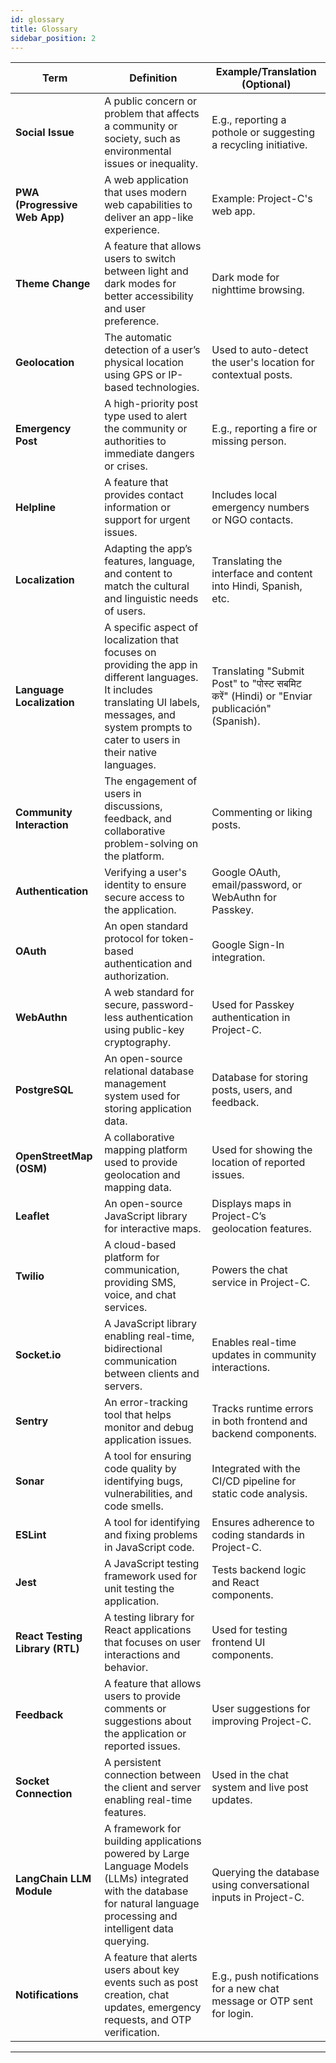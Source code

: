 ```yaml
---
id: glossary
title: Glossary
sidebar_position: 2
---
```


| **Term**               | **Definition**                                                                                  | **Example/Translation (Optional)**                                   |
|-------------------------|------------------------------------------------------------------------------------------------|----------------------------------------------------------------------|
| **Social Issue**        | A public concern or problem that affects a community or society, such as environmental issues or inequality. | E.g., reporting a pothole or suggesting a recycling initiative.      |
| **PWA (Progressive Web App)** | A web application that uses modern web capabilities to deliver an app-like experience.         | Example: Project-C's web app.                                       |
| **Theme Change**        | A feature that allows users to switch between light and dark modes for better accessibility and user preference. | Dark mode for nighttime browsing.                                   |
| **Geolocation**         | The automatic detection of a user’s physical location using GPS or IP-based technologies.       | Used to auto-detect the user's location for contextual posts.       |
| **Emergency Post**      | A high-priority post type used to alert the community or authorities to immediate dangers or crises. | E.g., reporting a fire or missing person.                           |
| **Helpline**            | A feature that provides contact information or support for urgent issues.                       | Includes local emergency numbers or NGO contacts.                   |
| **Localization**        | Adapting the app’s features, language, and content to match the cultural and linguistic needs of users. | Translating the interface and content into Hindi, Spanish, etc.     |
| **Language Localization** | A specific aspect of localization that focuses on providing the app in different languages. It includes translating UI labels, messages, and system prompts to cater to users in their native languages. | Translating "Submit Post" to "पोस्ट सबमिट करें" (Hindi) or "Enviar publicación" (Spanish). |
| **Community Interaction** | The engagement of users in discussions, feedback, and collaborative problem-solving on the platform. | Commenting or liking posts.                                         |
| **Authentication**      | Verifying a user's identity to ensure secure access to the application.                         | Google OAuth, email/password, or WebAuthn for Passkey.              |
| **OAuth**               | An open standard protocol for token-based authentication and authorization.                     | Google Sign-In integration.                                         |
| **WebAuthn**            | A web standard for secure, password-less authentication using public-key cryptography.          | Used for Passkey authentication in Project-C.                      |
| **PostgreSQL**          | An open-source relational database management system used for storing application data.         | Database for storing posts, users, and feedback.                   |
| **OpenStreetMap (OSM)** | A collaborative mapping platform used to provide geolocation and mapping data.                  | Used for showing the location of reported issues.                   |
| **Leaflet**             | An open-source JavaScript library for interactive maps.                                        | Displays maps in Project-C’s geolocation features.                 |
| **Twilio**              | A cloud-based platform for communication, providing SMS, voice, and chat services.              | Powers the chat service in Project-C.                              |
| **Socket.io**           | A JavaScript library enabling real-time, bidirectional communication between clients and servers. | Enables real-time updates in community interactions.               |
| **Sentry**              | An error-tracking tool that helps monitor and debug application issues.                         | Tracks runtime errors in both frontend and backend components.     |
| **Sonar**               | A tool for ensuring code quality by identifying bugs, vulnerabilities, and code smells.         | Integrated with the CI/CD pipeline for static code analysis.       |
| **ESLint**              | A tool for identifying and fixing problems in JavaScript code.                                 | Ensures adherence to coding standards in Project-C.                |
| **Jest**                | A JavaScript testing framework used for unit testing the application.                          | Tests backend logic and React components.                          |
| **React Testing Library (RTL)** | A testing library for React applications that focuses on user interactions and behavior.    | Used for testing frontend UI components.                           |
| **Feedback**            | A feature that allows users to provide comments or suggestions about the application or reported issues. | User suggestions for improving Project-C.                          |
| **Socket Connection**   | A persistent connection between the client and server enabling real-time features.              | Used in the chat system and live post updates.                     |
| **LangChain LLM Module**| A framework for building applications powered by Large Language Models (LLMs) integrated with the database for natural language processing and intelligent data querying. | Querying the database using conversational inputs in Project-C.    |
| **Notifications**       | A feature that alerts users about key events such as post creation, chat updates, emergency requests, and OTP verification. | E.g., push notifications for a new chat message or OTP sent for login. |

---

